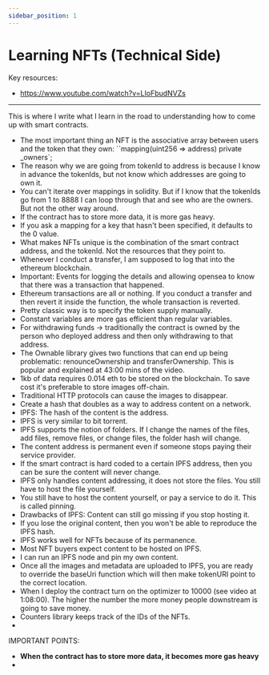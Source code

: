 ```yaml
---
sidebar_position: 1
---
```


# Learning NFTs (Technical Side)

Key resources:

- https://www.youtube.com/watch?v=LIoFbudNVZs

---

This is where I write what I learn in the road to understanding how to come up with smart contracts.

- The most important thing an NFT is the associative array between users and the token that they own: ``mapping(uint256 => address) private _owners`;
- The reason why we are going from tokenId to address is because I know in advance the tokenIds, but not know which addresses are going to own it.
- You can't iterate over mappings in solidity. But if I know that the tokenIds go from 1 to 8888 I can loop through that and see who are the owners. But not the other way around.
- If the contract has to store more data, it is more gas heavy.
- If you ask a mapping for a key that hasn't been specified, it defaults to the 0 value.
- What makes NFTs unique is the combination of the smart contract address, and the tokenId. Not the resources that they point to.
- Whenever I conduct a transfer, I am supposed to log that into the ethereum blockchain.
- Important: Events for logging the details and allowing opensea to know that there was a transaction that happened.
- Ethereum transactions are all or nothing. If you conduct a transfer and then revert it inside the function, the whole transaction is reverted.
- Pretty classic way is to specify the token supply manually.
- Constant variables are more gas efficient than regular variables.
- For withdrawing funds -> traditionally the contract is owned by the person who deployed address and then only withdrawing to that address.
- The Ownable library gives two functions that can end up being problematic: renounceOwnership and transferOwnership. This is popular and explained at 43:00 mins of the video.
- 1kb of data requires 0.014 eth to be stored on the blockchain. To save cost it's preferable to store images off-chain.
- Traditional HTTP protocols can cause the images to disappear.
- Create a hash that doubles as a way to address content on a network.
- IPFS: The hash of the content is the address.
- IPFS is very similar to bit torrent.
- IPFS supports the notion of folders. If I change the names of the files, add files, remove files, or change files, the folder hash will change.
- The content address is permanent even if someone stops paying their service provider.
- If the smart contract is hard coded to a certain IPFS address, then you can be sure the content will never change.
- IPFS only handles content addressing, it does not store the files. You still have to host the file yourself.
- You still have to host the content yourself, or pay a service to do it. This is called pinning.
- Drawbacks of IPFS: Content can still go missing if you stop hosting it.
- If you lose the original content, then you won't be able to reproduce the IPFS hash.
- IPFS works well for NFTs because of its permanence.
- Most NFT buyers expect content to be hosted on IPFS.
- I can run an IPFS node and pin my own content.
- Once all the images and metadata are uploaded to IPFS, you are ready to override the baseUri function which will then make tokenURI point to the correct location.
- When I deploy the contract turn on the optimizer to 10000 (see video at 1:08:00). The higher the number the more money people downstream is going to save money.
- Counters library keeps track of the IDs of the NFTs.
- 

IMPORTANT POINTS:

- **When the contract has to store more data, it becomes more gas heavy**
-
